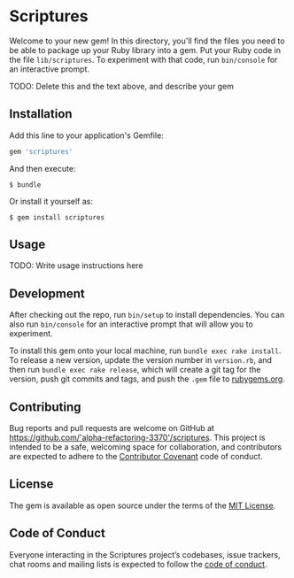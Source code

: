 # Scriptures

Welcome to your new gem! In this directory, you'll find the files you need to be able to package up your Ruby library into a gem. Put your Ruby code in the file `lib/scriptures`. To experiment with that code, run `bin/console` for an interactive prompt.

TODO: Delete this and the text above, and describe your gem

## Installation

Add this line to your application's Gemfile:

```ruby
gem 'scriptures'
```

And then execute:

    $ bundle

Or install it yourself as:

    $ gem install scriptures

## Usage

TODO: Write usage instructions here

## Development

After checking out the repo, run `bin/setup` to install dependencies. You can also run `bin/console` for an interactive prompt that will allow you to experiment.

To install this gem onto your local machine, run `bundle exec rake install`. To release a new version, update the version number in `version.rb`, and then run `bundle exec rake release`, which will create a git tag for the version, push git commits and tags, and push the `.gem` file to [rubygems.org](https://rubygems.org).

## Contributing

Bug reports and pull requests are welcome on GitHub at https://github.com/'alpha-refactoring-3370'/scriptures. This project is intended to be a safe, welcoming space for collaboration, and contributors are expected to adhere to the [Contributor Covenant](http://contributor-covenant.org) code of conduct.

## License

The gem is available as open source under the terms of the [MIT License](https://opensource.org/licenses/MIT).

## Code of Conduct

Everyone interacting in the Scriptures project’s codebases, issue trackers, chat rooms and mailing lists is expected to follow the [code of conduct](https://github.com/'alpha-refactoring-3370'/scriptures/blob/master/CODE_OF_CONDUCT.md).
